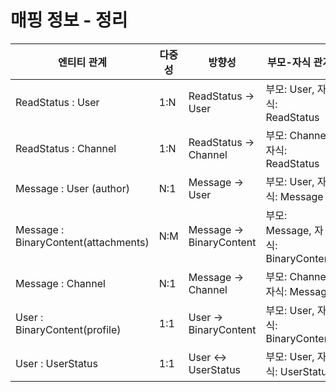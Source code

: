 # 매핑 정보 - 정리

| 엔티티 관계                               | 다중성 | 방향성                     | 부모-자식 관계                       | 연관관계의 주인   |
|--------------------------------------|-----|-------------------------|--------------------------------|------------|
| ReadStatus : User                    | 1:N | ReadStatus → User       | 부모: User, 자식: ReadStatus       | User       |
| ReadStatus : Channel                 | 1:N | ReadStatus → Channel    | 부모: Channel, 자식: ReadStatus    | Channel    |
| Message : User (author)              | N:1 | Message → User          | 부모: User, 자식: Message          | Message    |
| Message : BinaryContent(attachments) | N:M | Message → BinaryContent | 부모: Message, 자식: BinaryContent | Message    |
| Message : Channel                    | N:1 | Message → Channel       | 부모: Channel, 자식: Message       | Channel    |
| User : BinaryContent(profile)        | 1:1 | User → BinaryContent    | 부모: User, 자식: BinaryContent    | User       |
| User : UserStatus                    | 1:1 | User ↔ UserStatus       | 부모: User, 자식: UserStatus       | UserStatus |
